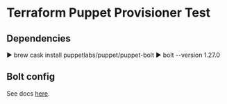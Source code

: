 # Terraform Puppet Provisioner Test

## Dependencies

▶ brew cask install puppetlabs/puppet/puppet-bolt 
▶ bolt --version 
1.27.0

## Bolt config

See docs [here](https://puppet.com/docs/bolt/latest/bolt_configuration_options.html).
